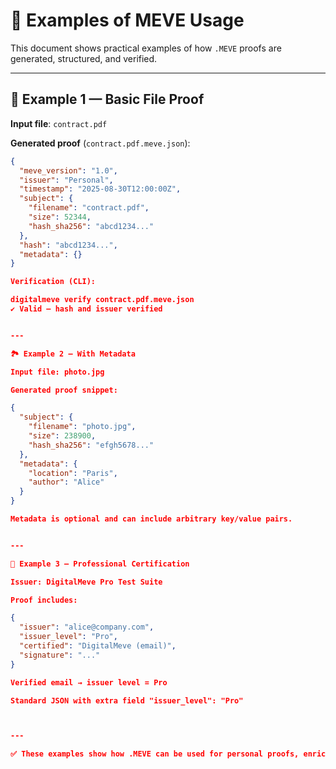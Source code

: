 # 📂 Examples of MEVE Usage

This document shows practical examples of how `.MEVE` proofs are generated, structured, and verified.

---

## 📝 Example 1 — Basic File Proof

**Input file**: `contract.pdf`

**Generated proof** (`contract.pdf.meve.json`):

```json
{
  "meve_version": "1.0",
  "issuer": "Personal",
  "timestamp": "2025-08-30T12:00:00Z",
  "subject": {
    "filename": "contract.pdf",
    "size": 52344,
    "hash_sha256": "abcd1234..."
  },
  "hash": "abcd1234...",
  "metadata": {}
}

Verification (CLI):

digitalmeve verify contract.pdf.meve.json
✔ Valid — hash and issuer verified


---

🏞 Example 2 — With Metadata

Input file: photo.jpg

Generated proof snippet:

{
  "subject": {
    "filename": "photo.jpg",
    "size": 238900,
    "hash_sha256": "efgh5678..."
  },
  "metadata": {
    "location": "Paris",
    "author": "Alice"
  }
}

Metadata is optional and can include arbitrary key/value pairs.


---

👔 Example 3 — Professional Certification

Issuer: DigitalMeve Pro Test Suite

Proof includes:

{
  "issuer": "alice@company.com",
  "issuer_level": "Pro",
  "certified": "DigitalMeve (email)",
  "signature": "..."
}

Verified email → issuer level = Pro

Standard JSON with extra field "issuer_level": "Pro"



---

✅ These examples show how .MEVE can be used for personal proofs, enriched proofs with metadata, and professional-level certifications.
